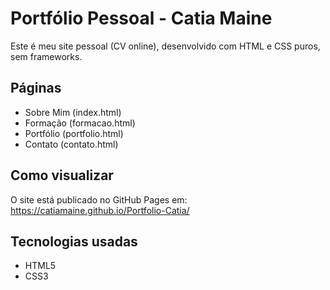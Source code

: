 
# Portfólio Pessoal - Catia Maine

Este é meu site pessoal (CV online), desenvolvido com HTML e CSS puros, sem frameworks.

## Páginas

- Sobre Mim (index.html)
- Formação (formacao.html)
- Portfólio (portfolio.html)
- Contato (contato.html)

## Como visualizar

O site está publicado no GitHub Pages em:  
https://catiamaine.github.io/Portfolio-Catia/

## Tecnologias usadas

- HTML5  
- CSS3

